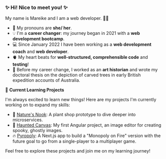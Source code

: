 ### ✨ Hi! Nice to meet you! ✨

My name is Mareike and I am a web developer. 👩‍💻
- 👑 My pronouns are **she/ her**.
- 💡 I'm a **career changer**: my journey began in 2021 with a **web development bootcamp**.
- 💻 Since January 2022 I have been working as a **web development coach** and **web developer**.
- 🫀 My heart beats for **well-structured, comprehensible code** and **testing**!
- 🎨 Before my career change, I worked as an **art historian** and wrote my doctoral thesis on the depiction of carved trees in early British expedition accounts of Australia.

🌱 **Current Learning Projects**

I'm always excited to learn new things! Here are my projects I'm currently working on to expand my skills:
- 🌿 [Nature's Nook](https://github.com/mbosselmann/natures-nook): A plant shop prototype to dive deeper into microservices.
- 👻 [Haunted Canvas](https://github.com/mbosselmann/haunted-canvas): My first Angular project, an image editor for creating spooky, ghostly images. 
- 🔥 [Pyropoly](https://github.com/mbosselmann/pyropoly): A Next.js app to build a "Monopoly on Fire" version with the future goal to go from a single-player to a multiplayer game. 


Feel free to explore these projects and join me on my learning journey!
